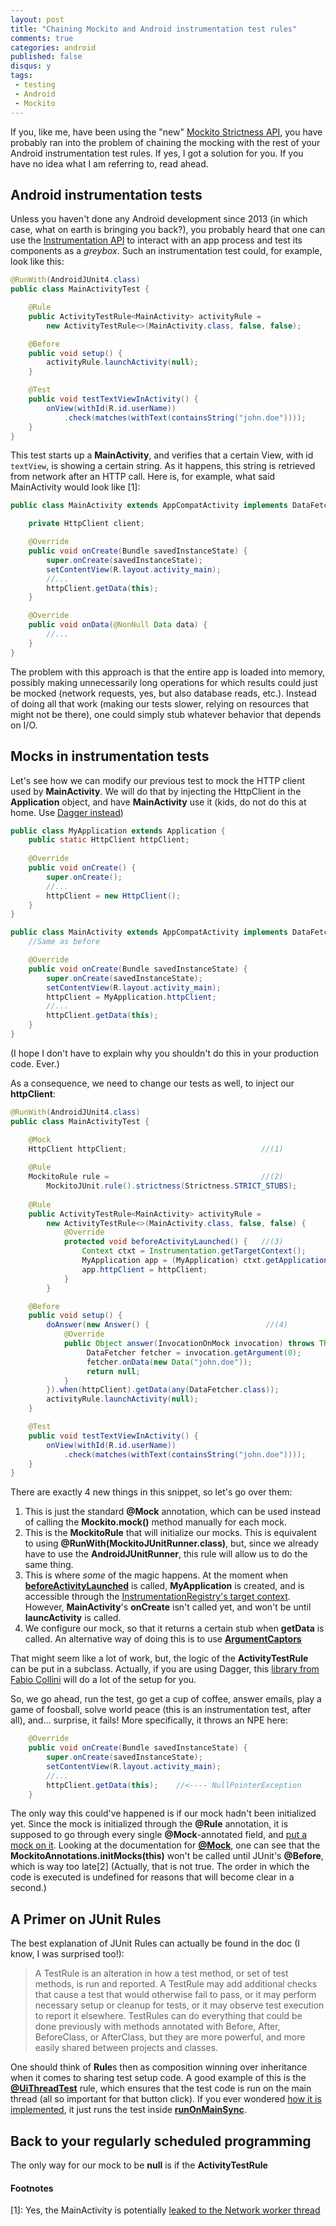 ```yaml
---
layout: post
title: "Chaining Mockito and Android instrumentation test rules"
comments: true
categories: android
published: false
disqus: y
tags:
 - testing
 - Android
 - Mockito
---
```


If you, like me, have been using the "new" [Mockito Strictness API](/android/the-other-mockitojunitrunners.html), you have probably ran into the problem of chaining the mocking with the rest of your Android instrumentation test rules. If yes, I got a solution for you. If you have no idea what I am referring to, read ahead.

## Android instrumentation tests

Unless you haven't done any Android development since 2013 (in which case, what on earth is bringing you back?), you probably heard that one can use the [Instrumentation API](https://developer.android.com/reference/android/app/Instrumentation.html) to interact with an app process and test its components as a *greybox*. Such an instrumentation test could, for example, look like this:

```java
@RunWith(AndroidJUnit4.class)
public class MainActivityTest {

    @Rule
    public ActivityTestRule<MainActivity> activityRule = 
	    new ActivityTestRule<>(MainActivity.class, false, false);

    @Before
    public void setup() {
        activityRule.launchActivity(null);
    }

    @Test
    public void testTextViewInActivity() {
        onView(withId(R.id.userName))
		    .check(matches(withText(containsString("john.doe"))));
    }
}
```

This test starts up a **MainActivity**, and verifies that a certain View, with id `textView`, is showing a certain string. As it happens, this string is retrieved from network after an HTTP call. Here is, for example, what said MainActivity would look like [1]:

```java
public class MainActivity extends AppCompatActivity implements DataFetcher {

    private HttpClient client;

	@Override
	public void onCreate(Bundle savedInstanceState) {
	    super.onCreate(savedInstanceState);
		setContentView(R.layout.activity_main);
		//...
		httpClient.getData(this);
	}

	@Override
	public void onData(@NonNull Data data) {
	    //...
	}
}
```

The problem with this approach is that the entire app is loaded into memory, possibly making unnecessarily long operations for which results could just be mocked (network requests, yes, but also database reads, etc.). Instead of doing all that work (making our tests slower, relying on resources that might not be there), one could simply stub whatever behavior that depends on I/O.

## Mocks in instrumentation tests

Let's see how we can modify our previous test to mock the HTTP client used by **MainActivity**. We will do that by injecting the HttpClient in the **Application** object, and have **MainActivity** use it (kids, do not do this at home. Use [Dagger instead](https://engineering.circle.com/instrumentation-testing-with-dagger-mockito-and-espresso-f07b5f62a85b))

```java
public class MyApplication extends Application {
    public static HttpClient httpClient;
	
    @Override
    public void onCreate() {
        super.onCreate();
	    //...
	    httpClient = new HttpClient();
    }
}

public class MainActivity extends AppCompatActivity implements DataFetcher {
    //Same as before

    @Override
    public void onCreate(Bundle savedInstanceState) {
	    super.onCreate(savedInstanceState);
		setContentView(R.layout.activity_main);
		httpClient = MyApplication.httpClient;
		//...
		httpClient.getData(this);
    }
}
```

(I hope I don't have to explain why you shouldn't do this in your production code. Ever.)

As a consequence, we need to change our tests as well, to inject our **httpClient**:

```java
@RunWith(AndroidJUnit4.class)
public class MainActivityTest {

    @Mock
	HttpClient httpClient;                              //(1)
	
	@Rule
	MockitoRule rule =                                  //(2)
	    MockitoJUnit.rule().strictness(Strictness.STRICT_STUBS);
	
    @Rule
    public ActivityTestRule<MainActivity> activityRule = 
        new ActivityTestRule<>(MainActivity.class, false, false) {
            @Override
            protected void beforeActivityLaunched() {   //(3)
                Context ctxt = Instrumentation.getTargetContext();
                MyApplication app = (MyApplication) ctxt.getApplicationContext();
                app.httpClient = httpClient;
        	}
        }

    @Before
    public void setup() {
        doAnswer(new Answer() {                          //(4)
            @Override
            public Object answer(InvocationOnMock invocation) throws Throwable {
        	     DataFetcher fetcher = invocation.getArgument(0);
        	     fetcher.onData(new Data("john.doe"));	 
        	     return null;
            }
        }).when(httpClient).getData(any(DataFetcher.class));
        activityRule.launchActivity(null);
    }

    @Test
    public void testTextViewInActivity() {
        onView(withId(R.id.userName))
		    .check(matches(withText(containsString("john.doe"))));
    }
}
```

There are exactly 4 new things in this snippet, so let's go over them:

1. This is just the standard **@Mock** annotation, which can be used instead of calling the **Mockito.mock()** method manually for each mock.
2. This is the **MockitoRule** that will initialize our mocks. This is equivalent to using **@RunWith(MockitoJUnitRunner.class)**, but, since we already have to use the **AndroidJUnitRunner**, this rule will allow us to do the same thing.
3. This is where *some* of the magic happens. At the moment when [**beforeActivityLaunched**](https://developer.android.com/reference/android/support/test/rule/ActivityTestRule.html#beforeActivityLaunched()) is called, **MyApplication** is created, and is accessible through the [InstrumentationRegistry's target context](https://developer.android.com/reference/android/support/test/InstrumentationRegistry.html). However, **MainActivity**'s **onCreate** isn't called yet, and won't be until **launcActivity** is called.
4. We configure our mock, so that it returns a certain stub when **getData** is called. An alternative way of doing this is to use [**ArgumentCaptors**](https://fernandocejas.com/2014/04/08/unit-testing-asynchronous-methods-with-mockito/)

That might seem like a lot of work, but, the logic of the **ActivityTestRule** can be put in a subclass. Actually, if you are using Dagger, this [library from Fabio Collini](https://medium.com/@fabioCollini/android-testing-using-dagger-2-mockito-and-a-custom-junit-rule-c8487ed01b56) will do a lot of the setup for you.

So, we go ahead, run the test, go get a cup of coffee, answer emails, play a game of foosball, solve world peace (this is an instrumentation test, after all), and... surprise, it fails! More specifically, it throws an NPE here:

```java
	@Override
	public void onCreate(Bundle savedInstanceState) {
	    super.onCreate(savedInstanceState);
		setContentView(R.layout.activity_main);
		//...
		httpClient.getData(this);    //<---- NullPointerException
	}
```

The only way this could've happened is if our mock hadn't been initialized yet. Since the mock is initialized through the **@Rule** annotation, it is supposed to go through every single **@Mock**-annotated field, and [put a mock on it](https://www.youtube.com/watch?v=4m1EFMoRFvY).  Looking at the documentation for [**@Mock**](https://static.javadoc.io/org.mockito/mockito-core/2.13.0/org/mockito/Mock.html), one can see that the **MockitoAnnotations.initMocks(this)** won't be called until JUnit's **@Before**, which is way too late[2] (Actually, that is not true. The order in which the code is executed is undefined for reasons that will become clear in a second.)

## A Primer on JUnit Rules

The best explanation of JUnit Rules can actually be found in the doc (I know, I was surprised too!):

> A TestRule is an alteration in how a test method, or set of test methods, is run and reported. A TestRule may add additional checks that cause a test that would otherwise fail to pass, or it may perform necessary setup or cleanup for tests, or it may observe test execution to report it elsewhere. TestRules can do everything that could be done previously with methods annotated with Before, After, BeforeClass, or AfterClass, but they are more powerful, and more easily shared between projects and classes.

One should think of **Rule**s then as composition winning over inheritance when it comes to sharing test setup code. A good example of this is the [**@UiThreadTest**](https://developer.android.com/reference/android/support/test/annotation/UiThreadTest.html) rule, which ensures that the test code is run on the main thread (all so important for that button click). If you ever wondered [how it is implemented](https://android.googlesource.com/platform/frameworks/testing/+/android-support-test/rules/src/main/java/android/support/test/internal/statement/UiThreadStatement.java?autodive=0%2F%2F%2F#41), it just runs the test inside [**runOnMainSync**](https://developer.android.com/reference/android/app/Instrumentation.html#runOnMainSync(java.lang.Runnable)).

## Back to your regularly scheduled programming

The only way for our mock to be **null** is if the **ActivityTestRule** 

#### Footnotes

[1]: Yes, the MainActivity is potentially [leaked to the Network worker thread](https://android.jlelse.eu/memory-leak-patterns-in-android-4741a7fcb570)
